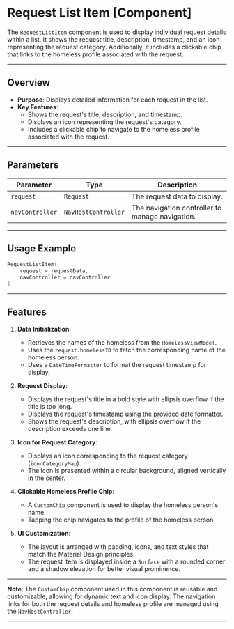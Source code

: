 # Request List Item [Component]

The `RequestListItem` component is used to display individual request details within a list. It shows the request title, description, timestamp, and an icon representing the request category. Additionally, it includes a clickable chip that links to the homeless profile associated with the request.

---

## Overview

- **Purpose**: Displays detailed information for each request in the list.
- **Key Features**:
    - Shows the request's title, description, and timestamp.
    - Displays an icon representing the request's category.
    - Includes a clickable chip to navigate to the homeless profile associated with the request.

---

## Parameters

| Parameter         | Type                         | Description                                      |
|-------------------|------------------------------|--------------------------------------------------|
| `request`         | `Request`                    | The request data to display.                     |
| `navController`   | `NavHostController`          | The navigation controller to manage navigation.  |

---

## Usage Example

```kotlin
RequestListItem(
    request = requestData,
    navController = navController
)
```

---

## Features

1. **Data Initialization**:
    - Retrieves the names of the homeless from the `HomelessViewModel`.
    - Uses the `request.homelessID` to fetch the corresponding name of the homeless person.
    - Uses a `DateTimeFormatter` to format the request timestamp for display.

2. **Request Display**:
    - Displays the request's title in a bold style with ellipsis overflow if the title is too long.
    - Displays the request's timestamp using the provided date formatter.
    - Shows the request's description, with ellipsis overflow if the description exceeds one line.

3. **Icon for Request Category**:
    - Displays an icon corresponding to the request category (`iconCategoryMap`).
    - The icon is presented within a circular background, aligned vertically in the center.

4. **Clickable Homeless Profile Chip**:
    - A `CustomChip` component is used to display the homeless person's name.
    - Tapping the chip navigates to the profile of the homeless person.

5. **UI Customization**:
    - The layout is arranged with padding, icons, and text styles that match the Material Design principles.
    - The request item is displayed inside a `Surface` with a rounded corner and a shadow elevation for better visual prominence.

---

**Note**: The `CustomChip` component used in this component is reusable and customizable, allowing for dynamic text and icon display. The navigation links for both the request details and homeless profile are managed using the `NavHostController`.

---
